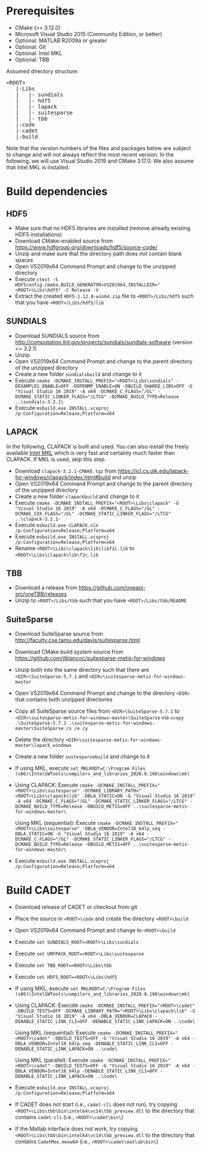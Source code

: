 # Prerequisites

* CMake (>= 3.12.0)
* Microsoft Visual Studio 2015 (Community Edition, or better)
* Optional: MATLAB R2009a or greater
* Optional: Git
* Optional: Intel MKL
* Optional: TBB

Assumed directory structure:

<pre>
&lt;ROOT&gt;
   |-Libs
   |   |- sundials
   |   |- hdf5
   |   |- lapack
   |   |- suitesparse
   |   |- tbb
   |-code
   |-cadet
   |-build
</pre>

Note that the version numbers of the files and packages below are subject to change and will not always reflect the most recent version.
In the following, we will use Visual Studio 2019 and CMake 3.17.0.
We also assume that Intel MKL is installed.

# Build dependencies

## HDF5

* Make sure that no HDF5 libraries are installed (remove already existing HDF5 installations)
* Download CMake-enabled source from https://www.hdfgroup.org/downloads/hdf5/source-code/
* Unzip and make sure that the directory path does not contain blank spaces
* Open VS2019x64 Command Prompt and change to the unzipped directory
* Execute `ctest -S HDF5config.cmake,BUILD_GENERATOR=VS201964,INSTALLDIR="<ROOT>\Libs\hdf5" -C Release -V`
* Extract the created `HDF5-1.12.0-win64.zip` file to `<ROOT>/Libs/hdf5` such that you have `<ROOT>/Libs/hdf5/lib`

## SUNDIALS

* Download SUNDIALS source from http://computation.llnl.gov/projects/sundials/sundials-software (version <= 3.2.1)
* Unzip
* Open VS2019x64 Command Prompt and change to the parent directory of the unzipped directory
* Create a new folder `sundialsbuild` and change to it
* Execute `cmake -DCMAKE_INSTALL_PREFIX="<ROOT>\Libs\sundials" -DEXAMPLES_ENABLE=OFF -DOPENMP_ENABLE=ON -DBUILD_SHARED_LIBS=OFF -G "Visual Studio 16 2019" -A x64 -DCMAKE_C_FLAGS="/GL" -DCMAKE_STATIC_LINKER_FLAGS="/LTCG" -DCMAKE_BUILD_TYPE=Release ..\sundials-3.2.1\`
* Execute `msbuild.exe INSTALL.vcxproj /p:Configuration=Release;Platform=x64`

## LAPACK

In the following, CLAPACK is built and used.
You can also install the freely available [Intel MKL](https://software.intel.com/sites/campaigns/nest/) which is very fast and certainly much faster than CLAPACK.
If MKL is used, skip this step.

* Download `clapack-3.2.1-CMAKE.tgz` from https://icl.cs.utk.edu/lapack-for-windows/clapack/index.html#build and unzip
* Open VS2019x64 Command Prompt and change to the parent directory of the unzipped directory
* Create a new folder `clapackbuild` and change to it
* Execute `cmake -DCMAKE_INSTALL_PREFIX="<ROOT>\Libs\clapack" -G "Visual Studio 16 2019" -A x64 -DCMAKE_C_FLAGS="/GL" -DCMAKE_CXX_FLAGS="/GL" -DCMAKE_STATIC_LINKER_FLAGS="/LTCG" ..\clapack-3.2.1-`
* Execute `msbuild.exe CLAPACK.sln /p:Configuration=Release;Platform=x64`
* Execute `msbuild.exe INSTALL.vcxproj /p:Configuration=Release;Platform=x64`
* Rename `<ROOT>\Libs\clapack\lib\libf2c.lib` to `<ROOT>\Libs\clapack\lib\f2c.lib`

## TBB

* Download a release from https://github.com/oneapi-src/oneTBB/releases
* Unzip to `<ROOT>/Libs/tbb` such that you have `<ROOT>/Libs/tbb/README`

## SuiteSparse

* Download SuiteSparse source from http://faculty.cse.tamu.edu/davis/suitesparse.html
* Download CMake build system source from https://github.com/jlblancoc/suitesparse-metis-for-windows
* Unzip both into the same directory such that there are `<DIR>\SuiteSparse-5.7.1` and `<DIR>\suitesparse-metis-for-windows-master`
* Open VS2019x64 Command Prompt and change to the directory `<DIR>` that contains both unzipped directories
* Copy all SuiteSparse source files from `<DIR>\SuiteSparse-5.7.1` to `<DIR>\suitesparse-metis-for-windows-master\SuiteSparse` via `xcopy .\SuiteSparse-5.7.1 .\suitesparse-metis-for-windows-master\SuiteSparse /s /e /y`
* Delete the directory `<DIR>\suitesparse-metis-for-windows-master\lapack_windows`
* Create a new folder `suitesparsebuild` and change to it
* If using MKL, execute `set MKLROOT=C:\Program Files (x86)\IntelSWTools\compilers_and_libraries_2020.0.166\windows\mkl`
* Using CLAPACK: Execute `cmake -DCMAKE_INSTALL_PREFIX="<ROOT>\Libs\suitesparse" -DCMAKE_LIBRARY_PATH="<ROOT>\Libs\clapack\lib" -DBLA_STATIC=ON -G "Visual Studio 16 2019" -A x64 -DCMAKE_C_FLAGS="/GL" -DCMAKE_STATIC_LINKER_FLAGS="/LTCG" -DCMAKE_BUILD_TYPE=Release -DBUILD_METIS=OFF ..\suitesparse-metis-for-windows-master\`
 
    Using MKL (sequential): Execute `cmake -DCMAKE_INSTALL_PREFIX="<ROOT>\Libs\suitesparse" -DBLA_VENDOR=Intel10_64lp_seq -DBLA_STATIC=ON -G "Visual Studio 16 2019" -A x64 -DCMAKE_C_FLAGS="/GL" -DCMAKE_STATIC_LINKER_FLAGS="/LTCG" -DCMAKE_BUILD_TYPE=Release -DBUILD_METIS=OFF ..\suitesparse-metis-for-windows-master\`
* Execute `msbuild.exe INSTALL.vcxproj /p:Configuration=Release;Platform=x64`

# Build CADET

* Download release of CADET or checkout from git
* Place the source in `<ROOT>\code` and create the directory `<ROOT>\build`
* Open VS2019x64 Command Prompt and change to `<ROOT>\build`
* Execute `set SUNDIALS_ROOT=<ROOT>\Libs\sundials`
* Execute `set UMFPACK_ROOT=<ROOT>\Libs\suitesparse`
* Execute `set TBB_ROOT=<ROOT>\Libs\tbb`
* Execute `set HDF5_ROOT=<ROOT>\Libs\hdf5`
* If using MKL, execute `set MKLROOT=C:\Program Files (x86)\IntelSWTools\compilers_and_libraries_2020.0.166\windows\mkl`
* Using CLAPACK: Execute `cmake -DCMAKE_INSTALL_PREFIX="<ROOT>\cadet" -DBUILD_TESTS=OFF -DCMAKE_LIBRARY_PATH="<ROOT>\Libs\clapack\lib" -G "Visual Studio 16 2019" -A x64 -DBLA_VENDOR=CLAPACK -DENABLE_STATIC_LINK_CLI=OFF -DENABLE_STATIC_LINK_LAPACK=ON ..\code\`
 
    Using MKL (sequential): Execute `cmake -DCMAKE_INSTALL_PREFIX="<ROOT>\cadet" -DBUILD_TESTS=OFF -G "Visual Studio 16 2019" -A x64 -DBLA_VENDOR=Intel10_64lp_seq -DENABLE_STATIC_LINK_CLI=OFF -DENABLE_STATIC_LINK_LAPACK=ON ..\code\`
 
    Using MKL (parallel): Execute `cmake -DCMAKE_INSTALL_PREFIX="<ROOT>\cadet" -DBUILD_TESTS=OFF -G "Visual Studio 16 2019" -A x64 -DBLA_VENDOR=Intel10_64lp -DENABLE_STATIC_LINK_CLI=OFF -DENABLE_STATIC_LINK_LAPACK=ON ..\code\`
* Execute `msbuild.exe INSTALL.vcxproj /p:Configuration=Release;Platform=x64`
* If CADET does not start (i.e., `cadet-cli` does not run), try copying `<ROOT>\Libs\tbb\bin\intel64\vc14\tbb_preview.dll` to the directory that contains `cadet-cli` (i.e., `<ROOT>\cadet\bin\`)
* If the Matlab interface does not work, try copying `<ROOT>\Libs\tbb\bin\intel64\vc14\tbb_preview.dll` to the directory that contains `CadetMex.mexw64` (i.e., `<ROOT>\cadet\matlab\bin\`)
